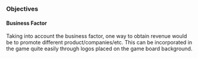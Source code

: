 ### Objectives
#### Business Factor
Taking into account the business factor, one way to obtain revenue would be to promote different product/companies/etc. This can be incorporated in the game quite easily through logos placed on the game board background. 
